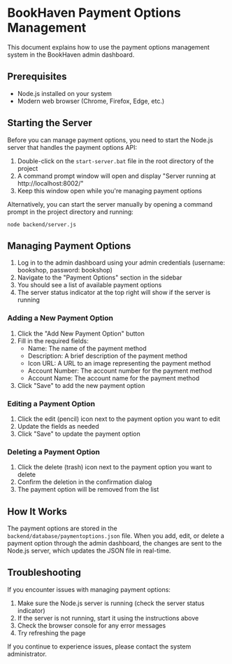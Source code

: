 # BookHaven Payment Options Management

This document explains how to use the payment options management system in the BookHaven admin dashboard.

## Prerequisites

- Node.js installed on your system
- Modern web browser (Chrome, Firefox, Edge, etc.)

## Starting the Server

Before you can manage payment options, you need to start the Node.js server that handles the payment options API:

1. Double-click on the `start-server.bat` file in the root directory of the project
2. A command prompt window will open and display "Server running at http://localhost:8002/"
3. Keep this window open while you're managing payment options

Alternatively, you can start the server manually by opening a command prompt in the project directory and running:

```
node backend/server.js
```

## Managing Payment Options

1. Log in to the admin dashboard using your admin credentials (username: bookshop, password: bookshop)
2. Navigate to the "Payment Options" section in the sidebar
3. You should see a list of available payment options
4. The server status indicator at the top right will show if the server is running

### Adding a New Payment Option

1. Click the "Add New Payment Option" button
2. Fill in the required fields:
   - Name: The name of the payment method
   - Description: A brief description of the payment method
   - Icon URL: A URL to an image representing the payment method
   - Account Number: The account number for the payment method
   - Account Name: The account name for the payment method
3. Click "Save" to add the new payment option

### Editing a Payment Option

1. Click the edit (pencil) icon next to the payment option you want to edit
2. Update the fields as needed
3. Click "Save" to update the payment option

### Deleting a Payment Option

1. Click the delete (trash) icon next to the payment option you want to delete
2. Confirm the deletion in the confirmation dialog
3. The payment option will be removed from the list

## How It Works

The payment options are stored in the `backend/database/paymentoptions.json` file. When you add, edit, or delete a payment option through the admin dashboard, the changes are sent to the Node.js server, which updates the JSON file in real-time.

## Troubleshooting

If you encounter issues with managing payment options:

1. Make sure the Node.js server is running (check the server status indicator)
2. If the server is not running, start it using the instructions above
3. Check the browser console for any error messages
4. Try refreshing the page

If you continue to experience issues, please contact the system administrator.
